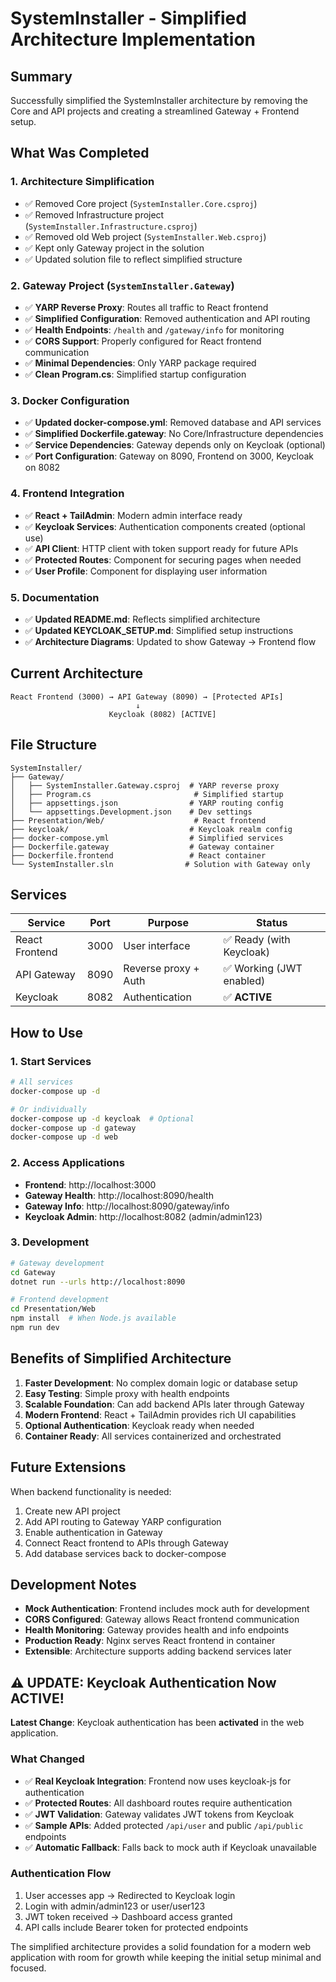 # SystemInstaller - Simplified Architecture Implementation

## Summary

Successfully simplified the SystemInstaller architecture by removing the Core and API projects and creating a streamlined Gateway + Frontend setup.

## What Was Completed

### 1. Architecture Simplification
- ✅ Removed Core project (`SystemInstaller.Core.csproj`)
- ✅ Removed Infrastructure project (`SystemInstaller.Infrastructure.csproj`)
- ✅ Removed old Web project (`SystemInstaller.Web.csproj`)
- ✅ Kept only Gateway project in the solution
- ✅ Updated solution file to reflect simplified structure

### 2. Gateway Project (`SystemInstaller.Gateway`)
- ✅ **YARP Reverse Proxy**: Routes all traffic to React frontend
- ✅ **Simplified Configuration**: Removed authentication and API routing
- ✅ **Health Endpoints**: `/health` and `/gateway/info` for monitoring
- ✅ **CORS Support**: Properly configured for React frontend communication
- ✅ **Minimal Dependencies**: Only YARP package required
- ✅ **Clean Program.cs**: Simplified startup configuration

### 3. Docker Configuration
- ✅ **Updated docker-compose.yml**: Removed database and API services
- ✅ **Simplified Dockerfile.gateway**: No Core/Infrastructure dependencies
- ✅ **Service Dependencies**: Gateway depends only on Keycloak (optional)
- ✅ **Port Configuration**: Gateway on 8090, Frontend on 3000, Keycloak on 8082

### 4. Frontend Integration
- ✅ **React + TailAdmin**: Modern admin interface ready
- ✅ **Keycloak Services**: Authentication components created (optional use)
- ✅ **API Client**: HTTP client with token support ready for future APIs
- ✅ **Protected Routes**: Component for securing pages when needed
- ✅ **User Profile**: Component for displaying user information

### 5. Documentation
- ✅ **Updated README.md**: Reflects simplified architecture
- ✅ **Updated KEYCLOAK_SETUP.md**: Simplified setup instructions
- ✅ **Architecture Diagrams**: Updated to show Gateway → Frontend flow

## Current Architecture

```
React Frontend (3000) → API Gateway (8090) → [Protected APIs]
                            ↓
                      Keycloak (8082) [ACTIVE]
```

## File Structure

```
SystemInstaller/
├── Gateway/
│   ├── SystemInstaller.Gateway.csproj  # YARP reverse proxy
│   ├── Program.cs                       # Simplified startup
│   ├── appsettings.json                # YARP routing config
│   └── appsettings.Development.json    # Dev settings
├── Presentation/Web/                    # React frontend
├── keycloak/                           # Keycloak realm config
├── docker-compose.yml                  # Simplified services
├── Dockerfile.gateway                  # Gateway container
├── Dockerfile.frontend                 # React container
└── SystemInstaller.sln                # Solution with Gateway only
```

## Services

| Service | Port | Purpose | Status |
|---------|------|---------|--------|
| React Frontend | 3000 | User interface | ✅ Ready (with Keycloak) |
| API Gateway | 8090 | Reverse proxy + Auth | ✅ Working (JWT enabled) |
| Keycloak | 8082 | Authentication | ✅ **ACTIVE** |

## How to Use

### 1. Start Services
```bash
# All services
docker-compose up -d

# Or individually
docker-compose up -d keycloak  # Optional
docker-compose up -d gateway
docker-compose up -d web
```

### 2. Access Applications
- **Frontend**: http://localhost:3000
- **Gateway Health**: http://localhost:8090/health
- **Gateway Info**: http://localhost:8090/gateway/info
- **Keycloak Admin**: http://localhost:8082 (admin/admin123)

### 3. Development
```bash
# Gateway development
cd Gateway
dotnet run --urls http://localhost:8090

# Frontend development
cd Presentation/Web
npm install  # When Node.js available
npm run dev
```

## Benefits of Simplified Architecture

1. **Faster Development**: No complex domain logic or database setup
2. **Easy Testing**: Simple proxy with health endpoints
3. **Scalable Foundation**: Can add backend APIs later through Gateway
4. **Modern Frontend**: React + TailAdmin provides rich UI capabilities
5. **Optional Authentication**: Keycloak ready when needed
6. **Container Ready**: All services containerized and orchestrated

## Future Extensions

When backend functionality is needed:
1. Create new API project
2. Add API routing to Gateway YARP configuration
3. Enable authentication in Gateway
4. Connect React frontend to APIs through Gateway
5. Add database services back to docker-compose

## Development Notes

- **Mock Authentication**: Frontend includes mock auth for development
- **CORS Configured**: Gateway allows React frontend communication
- **Health Monitoring**: Gateway provides health and info endpoints
- **Production Ready**: Nginx serves React frontend in container
- **Extensible**: Architecture supports adding backend services later

## ⚠️ UPDATE: Keycloak Authentication Now ACTIVE!

**Latest Change**: Keycloak authentication has been **activated** in the web application.

### What Changed
- ✅ **Real Keycloak Integration**: Frontend now uses keycloak-js for authentication
- ✅ **Protected Routes**: All dashboard routes require authentication
- ✅ **JWT Validation**: Gateway validates JWT tokens from Keycloak
- ✅ **Sample APIs**: Added protected `/api/user` and public `/api/public` endpoints
- ✅ **Automatic Fallback**: Falls back to mock auth if Keycloak unavailable

### Authentication Flow
1. User accesses app → Redirected to Keycloak login
2. Login with admin/admin123 or user/user123
3. JWT token received → Dashboard access granted
4. API calls include Bearer token for protected endpoints

The simplified architecture provides a solid foundation for a modern web application with room for growth while keeping the initial setup minimal and focused.
